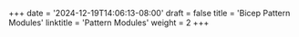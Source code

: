 +++
date = '2024-12-19T14:06:13-08:00'
draft = false
title = 'Bicep Pattern Modules'
linktitle = 'Pattern Modules'
weight = 2
+++
